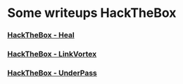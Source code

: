 # Some writeups HackTheBox

### [HackTheBox - Heal](https://github.com/t2pp2p/ctf/blob/main/Heal/HackTheBox%20Heal.md)

### [HackTheBox - LinkVortex](https://github.com/t2pp2p/ctf/blob/main/LinkVortex/HackTheBox-LinkVortex.md)

### [HackTheBox - UnderPass](https://github.com/t2pp2p/ctf/blob/main/UnderPass/HackTheBox%20UnderPass.md)

